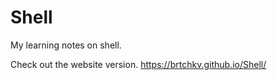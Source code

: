 # Shell
My learning notes on shell.

Check out the website version. 
https://brtchkv.github.io/Shell/
